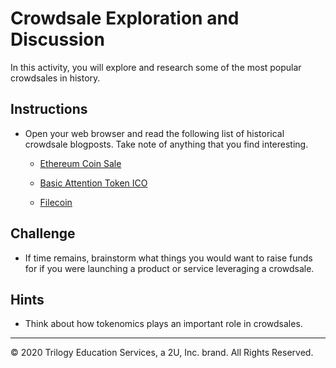 # Crowdsale Exploration and Discussion

In this activity, you will explore and research some of the most popular crowdsales in history.

## Instructions

* Open your web browser and read the following list of historical crowdsale blogposts. Take note of anything that you find interesting.

  * [Ethereum Coin Sale](https://blog.ethereum.org/2014/07/22/launching-the-ether-sale/)

  * [Basic Attention Token ICO](https://medium.com/@ether_world/basic-attention-token-bat-ico-an-electrifying-crowd-sale-eda799774671)

  * [Filecoin](https://coinivore.com/2017/08/12/filecoin-ico-launches-today-cant-get-accredited-investors/)

## Challenge

* If time remains, brainstorm what things you would want to raise funds for if you were launching a product or service leveraging a crowdsale.

## Hints

* Think about how tokenomics plays an important role in crowdsales.

---
© 2020 Trilogy Education Services, a 2U, Inc. brand. All Rights Reserved.

